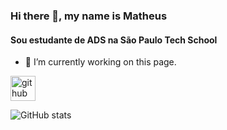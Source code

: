 ### Hi there 👋, my name is Matheus
#### Sou estudante de ADS na São Paulo Tech School

- 🔭 I’m currently working on this page. 


[<img src='https://cdn.jsdelivr.net/npm/simple-icons@3.0.1/icons/github.svg' alt='github' height='40'>](https://github.com/matheusferreira079)  

![GitHub stats](https://github-readme-stats.vercel.app/api?username=matheusferreira079&show_icons=true)  
